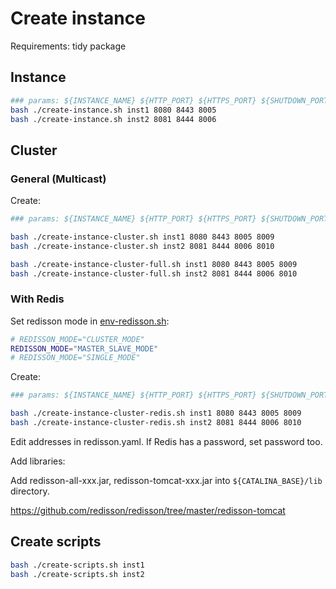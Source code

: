 # Create instance

Requirements: tidy package

## Instance

```bash
### params: ${INSTANCE_NAME} ${HTTP_PORT} ${HTTPS_PORT} ${SHUTDOWN_PORT}
bash ./create-instance.sh inst1 8080 8443 8005
bash ./create-instance.sh inst2 8081 8444 8006
```

## Cluster

### General (Multicast)

Create:

```bash
### params: ${INSTANCE_NAME} ${HTTP_PORT} ${HTTPS_PORT} ${SHUTDOWN_PORT} ${AJP_PORT}

bash ./create-instance-cluster.sh inst1 8080 8443 8005 8009
bash ./create-instance-cluster.sh inst2 8081 8444 8006 8010

bash ./create-instance-cluster-full.sh inst1 8080 8443 8005 8009
bash ./create-instance-cluster-full.sh inst2 8081 8444 8006 8010
```

### With Redis

Set redisson mode in [env-redisson.sh](/tomcat/instance/env-redisson.sh):

```bash
# REDISSON_MODE="CLUSTER_MODE"
REDISSON_MODE="MASTER_SLAVE_MODE"
# REDISSON_MODE="SINGLE_MODE"
```

Create:

```bash
### params: ${INSTANCE_NAME} ${HTTP_PORT} ${HTTPS_PORT} ${SHUTDOWN_PORT} ${AJP_PORT}

bash ./create-instance-cluster-redis.sh inst1 8080 8443 8005 8009
bash ./create-instance-cluster-redis.sh inst2 8081 8444 8006 8010
```

Edit addresses in redisson.yaml. If Redis has a password, set password too.

Add libraries:

Add redisson-all-xxx.jar, redisson-tomcat-xxx.jar into `${CATALINA_BASE}/lib` directory.

https://github.com/redisson/redisson/tree/master/redisson-tomcat

## Create scripts

```bash
bash ./create-scripts.sh inst1
bash ./create-scripts.sh inst2
```
